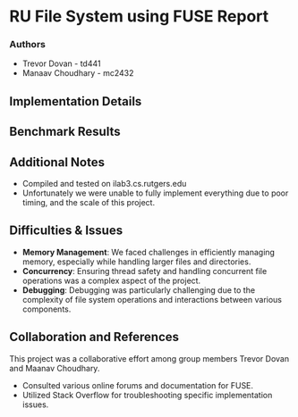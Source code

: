# RU File System using FUSE Report

### Authors
- Trevor Dovan - td441
- Manaav Choudhary - mc2432

## Implementation Details

## Benchmark Results

## Additional Notes
- Compiled and tested on ilab3.cs.rutgers.edu
- Unfortunately we were unable to fully implement everything due to poor timing, and the scale of this project.

## Difficulties & Issues
- **Memory Management**: We faced challenges in efficiently managing memory, especially while handling larger files and directories.  
- **Concurrency**: Ensuring thread safety and handling concurrent file operations was a complex aspect of the project.  
- **Debugging**: Debugging was particularly challenging due to the complexity of file system operations and interactions between various components.

## Collaboration and References
This project was a collaborative effort among group members Trevor Dovan and Maanav Choudhary.

- Consulted various online forums and documentation for FUSE.
- Utilized Stack Overflow for troubleshooting specific implementation issues.


